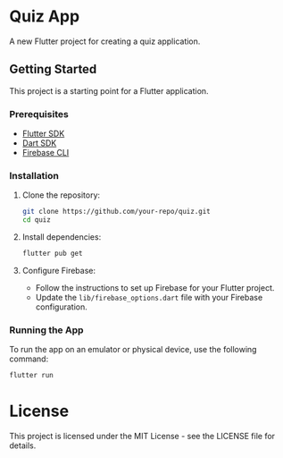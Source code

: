 # Quiz App

A new Flutter project for creating a quiz application.

## Getting Started

This project is a starting point for a Flutter application.

### Prerequisites

- [Flutter SDK](https://flutter.dev/docs/get-started/install)
- [Dart SDK](https://dart.dev/get-dart)
- [Firebase CLI](https://firebase.google.com/docs/cli)

### Installation

1. Clone the repository:

   ```sh
   git clone https://github.com/your-repo/quiz.git
   cd quiz
   ```

2. Install dependencies:

   ```sh
   flutter pub get
   ```

3. Configure Firebase:
   - Follow the instructions to set up Firebase for your Flutter project.
   - Update the `lib/firebase_options.dart` file with your Firebase configuration.

### Running the App

To run the app on an emulator or physical device, use the following command:

```sh
flutter run
```

# License

This project is licensed under the MIT License - see the LICENSE file for details.
